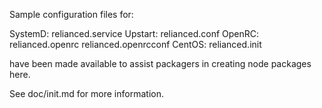 Sample configuration files for:

SystemD: relianced.service
Upstart: relianced.conf
OpenRC:  relianced.openrc
         relianced.openrcconf
CentOS:  relianced.init

have been made available to assist packagers in creating node packages here.

See doc/init.md for more information.
